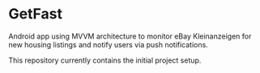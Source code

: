 # GetFast

Android app using MVVM architecture to monitor eBay Kleinanzeigen for new housing listings and notify users via push notifications.

This repository currently contains the initial project setup.
